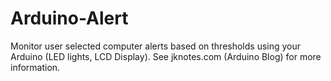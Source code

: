 # Arduino-Alert
Monitor user selected computer alerts based on thresholds using your Arduino (LED lights, LCD Display).
See jknotes.com (Arduino Blog) for more information.
